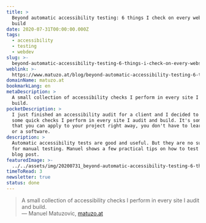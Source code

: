 ```yaml
---
title: >
  Beyond automatic accessibility testing: 6 things I check on every website I
  build
date: 2020-07-31T00:00:00.000Z
tags:
  - accessibility
  - testing
  - webdev
slug: >-
  beyond-automatic-accessibility-testing-6-things-i-check-on-every-website-i-build
weblink: >-
  https://www.matuzo.at/blog/beyond-automatic-accessibility-testing-6-things-i-check-on-every-website-i-build/
domainName: matuzo.at
bookmarkLang: en
metaDescription: >
  A small collection of accessibility checks I perform in every site I audit and
  build.
pocketDescription: >
  I just finished an accessibility audit for a client and I decided to share
  some quick checks I perform in every site I audit and build. It's something
  that you can apply to your project right away, you don't have to learn a tool
  or a software.
description: >
  Automatic accessibility tests are good and useful. But they are no substitute
  for manual testing. Manuel shows a few practical tips on how to test in his
  blog post.
featuredImage: >-
  ../../assets/img/20200731_beyond-automatic-accessibility-testing-6-things-i-check-on-every-website-i-build.png
timeToRead: 3
newsletter: true
status: done
---
```

<blockquote lang="en">A small collection of accessibility checks I perform in every site I audit and build.
<footer>— Manuel Matuzovic, <a href="https://www.matuzo.at/blog/beyond-automatic-accessibility-testing-6-things-i-check-on-every-website-i-build/">matuzo.at</a></footer></blockquote>
